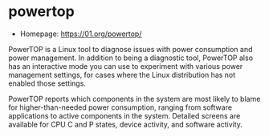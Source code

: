# powertop

* Homepage: https://01.org/powertop/

PowerTOP is a Linux tool to diagnose issues with power consumption and
 power management. In addition to being a diagnostic tool, PowerTOP also
 has an interactive mode you can use to experiment with various power
 management settings, for cases where the Linux distribution has not
 enabled those settings.

 PowerTOP reports which components in the system are most likely to blame
 for higher-than-needed power consumption, ranging from software
 applications to active components in the system. Detailed screens are
 available for CPU C and P states, device activity, and software activity.
